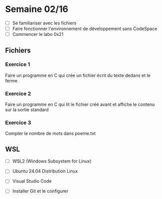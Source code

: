 # Semaine 02/16

- [ ] Se familiariser avec les fichiers
- [ ] Faire fonctionner l'environnement de développement sans CodeSpace
- [ ] Commencer le labo 0x21

## Fichiers

### Exercice 1

Faire un programme en C qui crée un fichier écrit du texte dedans et le ferme

### Exercice 2

Faire un programme en C qui lit le fichier créé avant et affiche le contenu
sur la sortie standard

### Exercice 3

Compter le nombre de mots dans poeme.txt

## WSL 

- [ ] WSL2 (Windows Subsystem for Linux)
- [ ] Ubuntu 24.04 Distribution Linux
- [ ] Visual Studio Code
- [ ] Installer Git et le configurer

